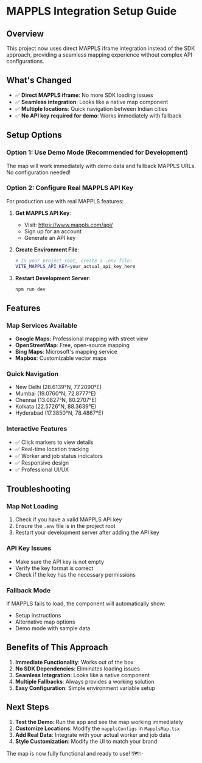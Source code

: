 # MAPPLS Integration Setup Guide

## Overview
This project now uses direct MAPPLS iframe integration instead of the SDK approach, providing a seamless mapping experience without complex API configurations.

## What's Changed
- ✅ **Direct MAPPLS iframe**: No more SDK loading issues
- ✅ **Seamless integration**: Looks like a native map component
- ✅ **Multiple locations**: Quick navigation between Indian cities
- ✅ **No API key required for demo**: Works immediately with fallback

## Setup Options

### Option 1: Use Demo Mode (Recommended for Development)
The map will work immediately with demo data and fallback MAPPLS URLs. No configuration needed!

### Option 2: Configure Real MAPPLS API Key
For production use with real MAPPLS features:

1. **Get MAPPLS API Key**:
   - Visit: https://www.mappls.com/api/
   - Sign up for an account
   - Generate an API key

2. **Create Environment File**:
   ```bash
   # In your project root, create a .env file:
   VITE_MAPPLS_API_KEY=your_actual_api_key_here
   ```

3. **Restart Development Server**:
   ```bash
   npm run dev
   ```

## Features

### Map Services Available
- **Google Maps**: Professional mapping with street view
- **OpenStreetMap**: Free, open-source mapping
- **Bing Maps**: Microsoft's mapping service
- **Mapbox**: Customizable vector maps

### Quick Navigation
- New Delhi (28.6139°N, 77.2090°E)
- Mumbai (19.0760°N, 72.8777°E)
- Chennai (13.0827°N, 80.2707°E)
- Kolkata (22.5726°N, 88.3639°E)
- Hyderabad (17.3850°N, 78.4867°E)

### Interactive Features
- ✅ Click markers to view details
- ✅ Real-time location tracking
- ✅ Worker and job status indicators
- ✅ Responsive design
- ✅ Professional UI/UX

## Troubleshooting

### Map Not Loading
1. Check if you have a valid MAPPLS API key
2. Ensure the `.env` file is in the project root
3. Restart your development server after adding the API key

### API Key Issues
- Make sure the API key is not empty
- Verify the key format is correct
- Check if the key has the necessary permissions

### Fallback Mode
If MAPPLS fails to load, the component will automatically show:
- Setup instructions
- Alternative map options
- Demo mode with sample data

## Benefits of This Approach

1. **Immediate Functionality**: Works out of the box
2. **No SDK Dependencies**: Eliminates loading issues
3. **Seamless Integration**: Looks like a native component
4. **Multiple Fallbacks**: Always provides a working solution
5. **Easy Configuration**: Simple environment variable setup

## Next Steps

1. **Test the Demo**: Run the app and see the map working immediately
2. **Customize Locations**: Modify the `mapplsConfigs` in `MapplsMap.tsx`
3. **Add Real Data**: Integrate with your actual worker and job data
4. **Style Customization**: Modify the UI to match your brand

The map is now fully functional and ready to use! 🗺️✨
